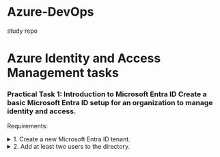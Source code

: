 # Azure-DevOps
study repo

# Azure Identity and Access Management tasks

### Practical Task 1: Introduction to Microsoft Entra ID Create a basic Microsoft Entra ID setup for an organization to manage identity and access. 
Requirements:
<details>

<summary>1.	Create a new Microsoft Entra ID tenant. </summary>

1.1	Log in to the Azure Portal
-	Go to Azure Portal and log in with your Microsoft account.
  
1.2	Navigate to Microsoft Entra ID
-	From the portal homepage, search for "Microsoft Entra ID
  
1.3	 Create a New Tenant
-	In the left menu, click Manage tenants → + Create.
-	Select Azure Active Directory and click Next.
-	Fill in the details:
    - Organization name: (e.g., "MyOrganization").
    - Initial domain name: (e.g., "myorganization.onmicrosoft.com")
    - Region: Choose your geographical region.
      
-	Click Review + Create → Create.
</details>
<details>

<summary>2. Add at least two users to the directory. </summary>
![2.2 users](/2.2_users.jpg)
</details>

